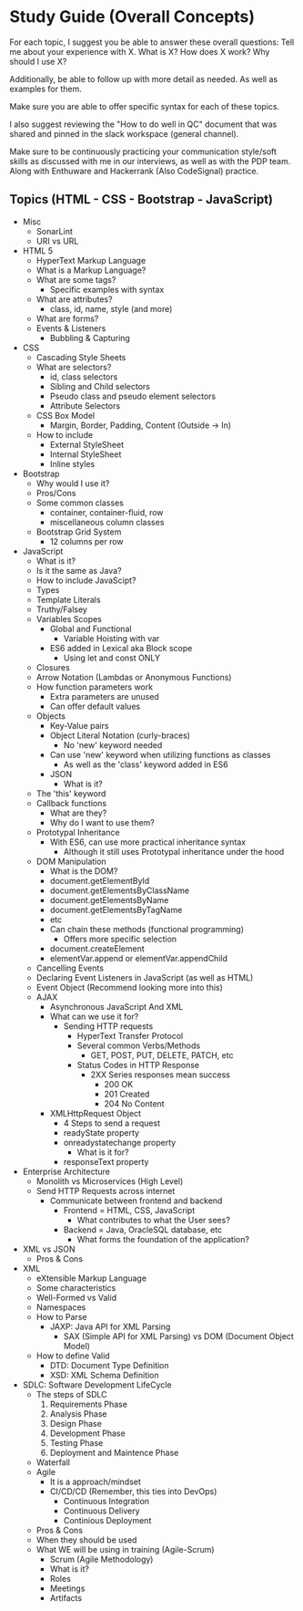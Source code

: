 # Study Guide (Overall Concepts)

For each topic, I suggest you be able to answer these overall questions:
  Tell me about your experience with X.
  What is X?
  How does X work?
  Why should I use X?

Additionally, be able to follow up with more detail as needed.
As well as examples for them.

Make sure you are able to offer specific syntax for each of these topics.

I also suggest reviewing the "How to do well in QC" document that was shared and pinned in the slack workspace (general channel).

Make sure to be continuously practicing your communication style/soft skills as discussed
with me in our interviews, as well as with the PDP team.
Along with Enthuware and Hackerrank (Also CodeSignal) practice.

## Topics (HTML - CSS - Bootstrap - JavaScript)
- Misc
  - SonarLint
  - URI vs URL
- HTML 5
  - HyperText Markup Language
  - What is a Markup Language?
  - What are some tags?
    - Specific examples with syntax
  - What are attributes?
    - class, id, name, style (and more)
  - What are forms?
  - Events & Listeners
    - Bubbling & Capturing
- CSS
  - Cascading Style Sheets
  - What are selectors?
    - id, class selectors
    - Sibling and Child selectors
    - Pseudo class and pseudo element selectors
    - Attribute Selectors
  - CSS Box Model
    - Margin, Border, Padding, Content (Outside -> In)
  - How to include
    - External StyleSheet
    - Internal StyleSheet
    - Inline styles
- Bootstrap
  - Why would I use it?
  - Pros/Cons
  - Some common classes
    - container, container-fluid, row
    - miscellaneous column classes
  - Bootstrap Grid System
    - 12 columns per row
- JavaScript
  - What is it?
  - Is it the same as Java?
  - How to include JavaScipt?
  - Types
  - Template Literals
  - Truthy/Falsey
  - Variables Scopes
    - Global and Functional
      - Variable Hoisting with var
    - ES6 added in Lexical aka Block scope
      - Using let and const ONLY
  - Closures
  - Arrow Notation (Lambdas or Anonymous Functions)
  - How function parameters work
    - Extra parameters are unused
    - Can offer default values
  - Objects
    - Key-Value pairs
    - Object Literal Notation (curly-braces)
      - No 'new' keyword needed
    - Can use 'new' keyword when utilizing functions as classes
      - As well as the 'class' keyword added in ES6
    - JSON
      - What is it?
  - The 'this' keyword
  - Callback functions
    - What are they?
    - Why do I want to use them?
  - Prototypal Inheritance
    - With ES6, can use more practical inheritance syntax
      - Although it still uses Prototypal inheritance under the hood
  - DOM Manipulation
    - What is the DOM?
    - document.getElementById
    - document.getElementsByClassName
    - document.getElementsByName
    - document.getElementsByTagName
    - etc
    - Can chain these methods (functional programming)
      - Offers more specific selection
    - document.createElement
    - elementVar.append or elementVar.appendChild
  - Cancelling Events
  - Declaring Event Listeners in JavaScript (as well as HTML)
  - Event Object (Recommend looking more into this)
  - AJAX
    - Asynchronous JavaScript And XML
    - What can we use it for?
      - Sending HTTP requests
        - HyperText Transfer Protocol
        - Several common Verbs/Methods
          - GET, POST, PUT, DELETE, PATCH, etc
        - Status Codes in HTTP Response
          - 2XX Series responses mean success
            - 200 OK
            - 201 Created
            - 204 No Content
    - XMLHttpRequest Object
      - 4 Steps to send a request
      - readyState property
      - onreadystatechange property
        - What is it for?
      - responseText property
- Enterprise Architecture
  - Monolith vs Microservices (High Level)
  - Send HTTP Requests across internet
    - Communicate between frontend and backend
      - Frontend = HTML, CSS, JavaScript
        - What contributes to what the User sees?
      - Backend = Java, OracleSQL database, etc
        - What forms the foundation of the application?
- XML vs JSON
  - Pros & Cons
- XML
  - eXtensible Markup Language
  - Some characteristics
  - Well-Formed vs Valid
  - Namespaces
  - How to Parse
    - JAXP: Java API for XML Parsing
      - SAX (Simple API for XML Parsing) vs DOM (Document Object Model)
  - How to define Valid
    - DTD: Document Type Definition
    - XSD: XML Schema Definition
- SDLC: Software Development LifeCycle
  - The steps of SDLC
    1. Requirements Phase
    2. Analysis Phase
    3. Design Phase
    4. Development Phase
    5. Testing Phase
    6. Deployment and Maintence Phase
  - Waterfall
  - Agile
    - It is a approach/mindset
    - CI/CD/CD (Remember, this ties into DevOps)
      - Continuous Integration
      - Continuous Delivery
      - Continious Deployment
  - Pros & Cons
  - When they should be used
  - What WE will be using in training (Agile-Scrum)
    - Scrum (Agile Methodology)
    - What is it?
    - Roles
    - Meetings
    - Artifacts
